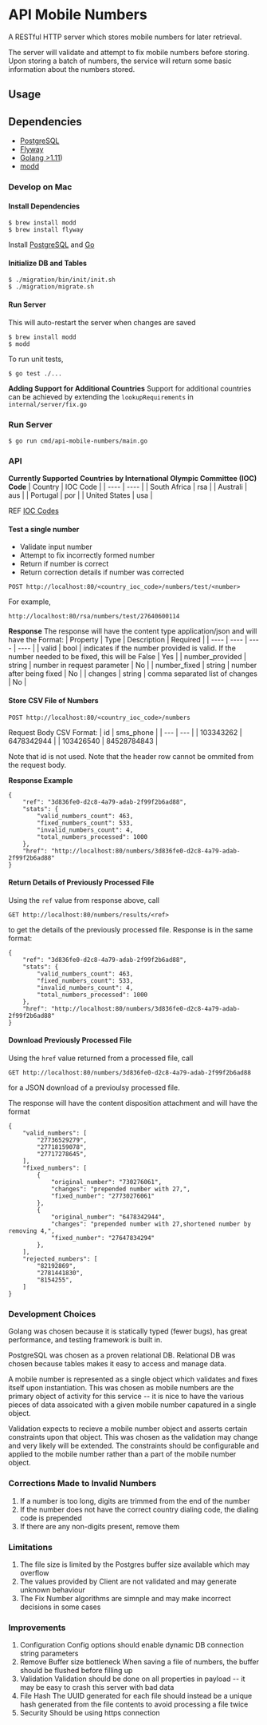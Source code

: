 # API Mobile Numbers
A RESTful HTTP server which stores mobile numbers for later retrieval. 

The server will validate and attempt to fix mobile numbers before storing. 
Upon storing a batch of numbers, the service will return some basic information about the numbers stored.

## Usage

## Dependencies 
 - [PostgreSQL](https://www.postgresql.org/)
 - [Flyway](https://flywaydb.org/)
 - [Golang >1.11](https://github.com/golang/go/wiki/Modules))
 - [modd](https://github.com/cortesi/modd) 

### Develop on Mac

#### Install Dependencies
```
$ brew install modd
$ brew install flyway
```
Install [PostgreSQL](https://postgresapp.com/) and [Go](https://golang.org/doc/install)

#### Initialize DB and Tables
```
$ ./migration/bin/init/init.sh 
$ ./migration/migrate.sh 
```

#### Run Server
This will auto-restart the server when changes are saved
```
$ brew install modd
$ modd
```

To run unit tests, 
```
$ go test ./...
```

**Adding Support for Additional Countries** 
Support for additional countries can be achieved by extending the `lookupRequirements` in `internal/server/fix.go`

### Run Server 
```
$ go run cmd/api-mobile-numbers/main.go 
```

### API

**Currently Supported Countries by International Olympic Committee (IOC) Code**
| Country | IOC Code | 
| ---- | ---- |
| South Africa | rsa |
| Australi | aus |
| Portugal | por |
| United States | usa |

REF [IOC Codes](https://en.wikipedia.org/wiki/List_of_IOC_country_codes)

#### Test a single number
 - Validate input number
 - Attempt to fix incorrectly formed number
 - Return if number is correct
 - Return correction details if number was corrected

```
POST http://localhost:80/<country_ioc_code>/numbers/test/<number>
```

For example, 
```
http://localhost:80/rsa/numbers/test/27640600114
```

**Response**
The response will have the content type application/json and will have the Format:
| Property | Type | Description | Required |
| ---- | ---- | ---- | ---- |
| valid | bool | indicates if the number provided is valid. If the number needed to be fixed, this will be False | Yes |
| number_provided | string | number in request parameter | No |
| number_fixed | string | number after being fixed | No |
| changes | string | comma separated list of changes | No |

#### Store CSV File of Numbers
```
POST http://localhost:80/<country_ioc_code>/numbers
```

Request Body CSV Format: 
| id | sms_phone | 
| --- | --- |
| 103343262 | 6478342944 | 
| 103426540 | 84528784843 |

Note that id is not used. 
Note that the header row cannot be ommited from the request body.

**Response Example**
```
{
    "ref": "3d836fe0-d2c8-4a79-adab-2f99f2b6ad88",
    "stats": {
        "valid_numbers_count": 463,
        "fixed_numbers_count": 533,
        "invalid_numbers_count": 4,
        "total_numbers_processed": 1000
    },
    "href": "http://localhost:80/numbers/3d836fe0-d2c8-4a79-adab-2f99f2b6ad88"
}
```


#### Return Details of Previously Processed File
Using the `ref` value from response above, call 
```
GET http://localhost:80/numbers/results/<ref>
```
to get the details of the previously processed file. Response is in the same format: 
```
{
    "ref": "3d836fe0-d2c8-4a79-adab-2f99f2b6ad88",
    "stats": {
        "valid_numbers_count": 463,
        "fixed_numbers_count": 533,
        "invalid_numbers_count": 4,
        "total_numbers_processed": 1000
    },
    "href": "http://localhost:80/numbers/3d836fe0-d2c8-4a79-adab-2f99f2b6ad88"
}
```

#### Download Previously Processed File 
Using the `href` value returned from a processed file, call 
```
GET http://localhost:80/numbers/3d836fe0-d2c8-4a79-adab-2f99f2b6ad88
```
for a JSON download of a previoulsy processed file. 

The response will have the content disposition attachment and will have the format
```
{
    "valid_numbers": [
        "27736529279",
        "27718159078",
        "27717278645",
    ],
    "fixed_numbers": [
        {
            "original_number": "730276061",
            "changes": "prepended number with 27,",
            "fixed_number": "27730276061"
        },
        {
            "original_number": "6478342944",
            "changes": "prepended number with 27,shortened number by removing 4,",
            "fixed_number": "27647834294"
        },
    ],
    "rejected_numbers": [
        "82192869",
        "2781441830",
        "8154255",
    ]
}
```

### Development Choices
Golang was chosen because it is statically typed (fewer bugs), has great performance, and testing framework is built in.

PostgreSQL was chosen as a proven relational DB. Relational DB was chosen because tables makes it easy to access and manage data.

A mobile number is represented as a single object which validates and fixes itself upon instantiation. 
This was chosen as mobile numbers are the primary object of activity for this service -- it is nice to have the various pieces of data
assoicated with a given mobile number capatured in a single object. 

Validation expects to recieve a mobile number object and asserts certain constraints upon that object. This was chosen as the validation may change
and very likely will be extended. The constraints should be configurable and applied to the mobile number rather than a part of the mobile number object.

 ### Corrections Made to Invalid Numbers
  1. If a number is too long, digits are trimmed from the end of the number
  2. If the number does not have the correct country dialing code, the dialing code is prepended 
  3. If there are any non-digits present, remove them

### Limitations 
  1. The file size is limited by the Postgres buffer size available which may overflow
  2. The values provided by Client are not validated and may generate unknown behaviour
  3. The Fix Number algorithms are simnple and may make incorrect decisions in some cases

### Improvements
  1. Configuration
  Config options should enable dynamic DB connection string parameters
  2. Remove Buffer size bottleneck
  When saving a file of numbers, the buffer should be flushed before filling up
  3. Validation 
  Validation should be done on all properties in payload -- it may be easy to crash this server with bad data
  4. File Hash
  The UUID generated for each file should instead be a unique hash generated from the file contents to avoid processing a file twice
  5. Security
  Should be using https connection 






